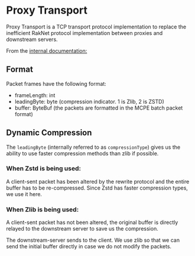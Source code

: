 # Proxy Transport

Proxy Transport is a TCP transport protocol implementation to replace the inefficient RakNet protocol implementation
between proxies and downstream servers.

From the [internal documentation:](https://outline.nethergames.org/share/d44f104f-8ad5-4ca3-a6f7-c8a0863d6b3e)

## Format

Packet frames have the following format:

- frameLength: int
- leadingByte: byte (compression indicator. 1 is Zlib, 2 is ZSTD)
- buffer: ByteBuf (the packets are formatted in the MCPE batch packet format)

## Dynamic Compression

The `leadingByte` (internally referred to as `compressionType`) gives us the ability to use faster compression methods
than zlib if possible.

### When Zstd is being used:

A client-sent packet has been altered by the rewrite protocol and the entire buffer has to be re-compressed. Since Zstd
has faster compression types, we use it here.

### When Zlib is being used:

A client-sent packet has not been altered, the original buffer is directly relayed to the downstream server to save us
the compression.

The downstream-server sends to the client. We use zlib so that we can send the initial buffer directly in case we do not
modify the packets.

